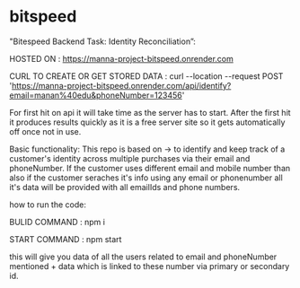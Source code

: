 # bitspeed

"Bitespeed Backend Task: Identity Reconciliation”: 

HOSTED ON : https://manna-project-bitspeed.onrender.com

CURL TO CREATE OR GET STORED DATA : curl --location --request POST 'https://manna-project-bitspeed.onrender.com/api/identify?email=manan%40edu&phoneNumber=123456'

For first hit on api it will take time as the server has to start. After the first hit it produces results quickly as it is a free server site so it gets automatically off once not in use. 

Basic functionality: This repo is based on -> to identify and keep track of a customer's identity across multiple purchases via their email and phoneNumber. If the customer uses different email and mobile number than also if the customer seraches it's info using any email or phonenumber all it's data will be provided with all emailIds and phone numbers.

how to run the code: 

BULID COMMAND : npm i

START COMMAND : npm start

this will give you data of all the users related to email and phoneNumber mentioned + data which is linked to these number via primary or secondary id.
